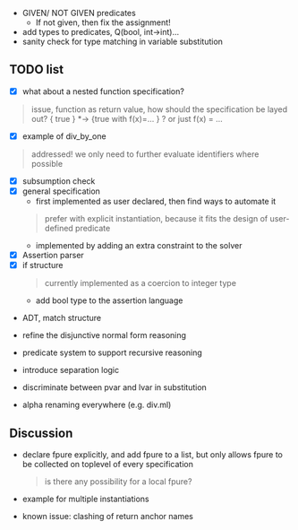 - GIVEN/ NOT GIVEN predicates
  - If not given, then fix the assignment!
- add types to predicates, Q(bool, int->int)...
- sanity check for type matching in variable substitution




## TODO list

- [x] what about a nested function specification?
> issue, function as return value, how should the specification be layed out? { true } *-> {true with f(x)=... } ? or just f(x) = ...
  - [x] example of div_by_one
  > addressed! we only need to further evaluate identifiers where possible
- [x] subsumption check
- [x] general specification
  - first implemented as user declared, then find ways to automate it
  > prefer with explicit instantiation, because it fits the design of user-defined predicate
  - implemented by adding an extra constraint to the solver
- [x] Assertion parser
- [x] if structure
  > currently implemented as a coercion to integer type
  - add bool type to the assertion language
- ADT, match structure
- refine the disjunctive normal form reasoning
- predicate system to support recursive reasoning
- introduce separation logic

- discriminate between pvar and lvar in substitution
- alpha renaming everywhere (e.g. div.ml)

## Discussion

- declare fpure explicitly, and add fpure to a list, but only allows fpure to be collected on toplevel of every specification
  > is there any possibility for a local fpure?




- example for multiple instantiations

- known issue: clashing of return anchor names